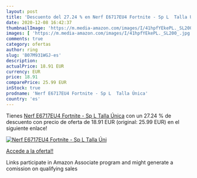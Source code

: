 ```yaml
---
layout: post
title: 'Descuento del 27.24 % en Nerf E6717EU4 Fortnite - Sp L  Talla Úni'
date: 2020-12-08 16:42:37
thumbnailImage: 'https://m.media-amazon.com/images/I/41hpfYEkePL._SL200_.jpg'
images: [ 'https://m.media-amazon.com/images/I/41hpfYEkePL._SL200_.jpg' ]
comments: true
category: ofertas
author: ring
slug: 'B07M931WGJ-es'
description:
actualPrice: 18.91 EUR
currency: EUR
price: 18.91
comparePrice: 25.99 EUR
inStock: true
prodname: 'Nerf E6717EU4 Fortnite - Sp L  Talla Única'
country: 'es'
---
```


Tienes [Nerf E6717EU4 Fortnite - Sp L  Talla Única](https://www.amazon.es/dp/B07M931WGJ/?tag=tolees-21) con un 27.24 % de descuento con precio de oferta de 18.91 EUR (original: 25.99 EUR) en el siguiente enlace!

[![Nerf E6717EU4 Fortnite - Sp L  Talla Úni](https://m.media-amazon.com/images/I/41hpfYEkePL._SL200_.jpg)](https://www.amazon.es/dp/B07M931WGJ/?tag=tolees-21)

[Accede a la oferta!!](https://www.amazon.es/dp/B07M931WGJ/?tag=tolees-21)

Links participate in Amazon Associate program and might generate a comission on qualifying sales


